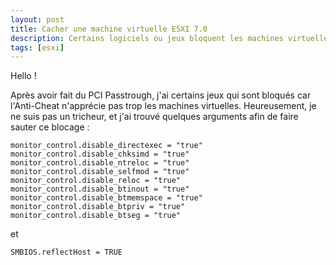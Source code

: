 ```yaml
---
layout: post
title: Cacher une machine virtuelle ESXI 7.0
description: Certains logiciels ou jeux bloquent les machines virtuelles pour peur de cheat, voici comment contourner ce blocage.
tags: [esxi]
---
```


Hello !

Après avoir fait du PCI Passtrough, j'ai certains jeux qui sont bloqués car l'Anti-Cheat n'apprécie pas trop les machines virtuelles.
Heureusement, je ne suis pas un tricheur, et j'ai trouvé quelques arguments afin de faire sauter ce blocage :

```
monitor_control.disable_directexec = "true"
monitor_control.disable_chksimd = "true"
monitor_control.disable_ntreloc = "true"
monitor_control.disable_selfmod = "true"
monitor_control.disable_reloc = "true"
monitor_control.disable_btinout = "true"
monitor_control.disable_btmemspace = "true"
monitor_control.disable_btpriv = "true"
monitor_control.disable_btseg = "true"
```

et 

```
SMBIOS.reflectHost = TRUE
```
